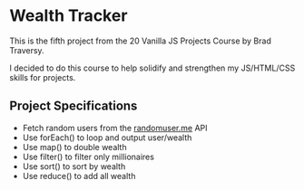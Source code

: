 # Wealth Tracker

This is the fifth project from the 20 Vanilla JS Projects Course by Brad Traversy.

I decided to do this course to help solidify and strengthen my JS/HTML/CSS skills for projects.

## Project Specifications

- Fetch random users from the [randomuser.me](https://randomuser.me) API
- Use forEach() to loop and output user/wealth
- Use map() to double wealth
- Use filter() to filter only millionaires
- Use sort() to sort by wealth
- Use reduce() to add all wealth